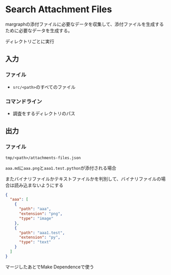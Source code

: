 # Search Attachment Files

margraphの添付ファイルに必要なデータを収集して、添付ファイルを生成するために必要なデータを生成する。

ディレクトリごとに実行

## 入力

### ファイル

- `src/<path>`のすべてのファイル

### コマンドライン

- 調査をするディレクトリのパス

## 出力

### ファイル

`tmp/<path>/attachments-files.json`

`aaa.md`に`aaa.png`と`aaa1.test.python`が添付される場合

またバイナリファイルかテキストファイルかを判別して、バイナリファイルの場合は読み込まないようにする

```json
{
  "aaa": [
    {
      "path": "aaa",
      "extension": "png",
      "type": "image"
    },
    {
      "path": "aaa1.test",
      "extension": "py",
      "type": "text"
    }
  ]
}
```

マージしたあとでMake Dependenceで使う
